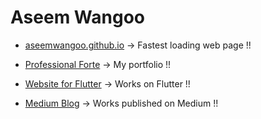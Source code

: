 # Aseem Wangoo

- [aseemwangoo.github.io](https://aseemwangoo.github.io/) -> Fastest loading web page !!  

- [Professional Forte](https://aseemwangoo.github.io/portfolio/#/) -> My portfolio !!

- [Website for Flutter](https://flatteredwithflutter.com/) -> Works on Flutter !!

- [Medium Blog](https://medium.com/@aseemwangoo) -> Works published on Medium !!


